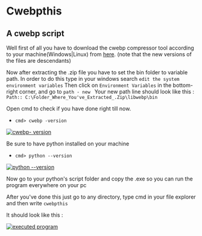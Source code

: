 # Cwebpthis
## A cwebp script

Well first of all you have to download the cwebp compressor tool according to your machine(Windows|Linux) from [here][1].
(note that the new versions of the files are descendants) 

Now after extracting the .zip file you have to set the bin folder to variable path.
In order to do this type in your windows search `edit the system environment variables`
Then click on `Environment Variables` in the bottom-right corner, and go to `path - new `
Your new path line should look like this : 
`Path:: C:\Folder_Where_You've_Extracted_.Zip\libwebp\bin`

Open cmd to check if you have done right till now.

 - `cmd> cwebp -version`

[![cwebp- version][2]][2]

Be sure to have python installed on your machine

- `cmd> python --version`

[![python --version][3]][3]

Now go to your python's script folder and copy the .exe so you can run the program everywhere on your pc

After you've done this just go to any directory, type cmd in your file explorer and then write `cwebpthis` 

It should look like this :

[![executed program][4]][4]
   
  [1]: https://storage.googleapis.com/downloads.webmproject.org/releases/webp/index.html
  [2]: https://i.stack.imgur.com/YoL6I.png
  [3]: https://i.stack.imgur.com/etcwW.png
  [4]: https://telegra.ph/file/066582f7f4d8db8c3f08a.png
